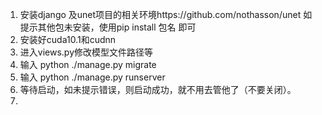1. 安装django 及unet项目的相关环境https://github.com/nothasson/unet 如提示其他包未安装，使用pip install 包名  即可
2. 安装好cuda10.1和cudnn
3.  进入views.py修改模型文件路径等
4.  输入 python ./manage.py migrate
5.  输入 python ./manage.py runserver 
6.  等待启动，如未提示错误，则启动成功，就不用去管他了（不要关闭）。
7. 
